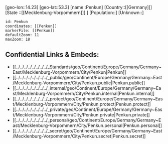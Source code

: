 ﻿---
location: [53.3,14.23]
mapzoom: [7,12] 
mapmarker: city 
type: City
tags:
- geo/City


SpocWebEntityId: 33293
isDeleted: false
confidential: public

---
[geo-lon::14.23]
[geo-lat::53.3]
[name::Penkun]
[Country::[[Germany]]]
[State ::[[Mecklenburg-Vorpommern]]] ]
[Population::]
[Unknown::]


```leaflet
id: Penkun
coordinates: [[Penkun]]
markerFile: [[Penkun]]
defaultZoom: 11 
maxZoom: 18
```


## Confidential Links & Embeds: 
- [[../../../../../../../../_Standards/geo/Continent/Europe/Germany/Germany~East/Mecklenburg-Vorpommern/City/Penkun|Penkun]] 
- [[../../../../../../../../_public/geo/Continent/Europe/Germany/Germany~East/Mecklenburg-Vorpommern/City/Penkun.public|Penkun.public]] 
- [[../../../../../../../../_internal/geo/Continent/Europe/Germany/Germany~East/Mecklenburg-Vorpommern/City/Penkun.internal|Penkun.internal]] 
- [[../../../../../../../../_protect/geo/Continent/Europe/Germany/Germany~East/Mecklenburg-Vorpommern/City/Penkun.protect|Penkun.protect]] 
- [[../../../../../../../../_private/geo/Continent/Europe/Germany/Germany~East/Mecklenburg-Vorpommern/City/Penkun.private|Penkun.private]] 
- [[../../../../../../../../_personal/geo/Continent/Europe/Germany/Germany~East/Mecklenburg-Vorpommern/City/Penkun.personal|Penkun.personal]] 
- [[../../../../../../../../_secret/geo/Continent/Europe/Germany/Germany~East/Mecklenburg-Vorpommern/City/Penkun.secret|Penkun.secret]] 
